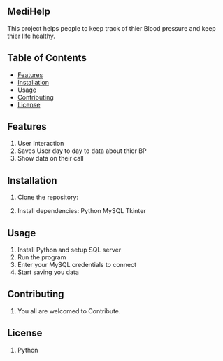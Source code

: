 ## MediHelp

This project helps people to keep track of thier Blood pressure and keep thier life healthy.


## Table of Contents

- [Features](#features)
- [Installation](#installation)
- [Usage](#usage)
- [Contributing](#contributing)
- [License](#license)


## Features 

1. User Interaction 
2. Saves User day to day to data about thier BP 
3. Show data on their call 

## Installation

1. Clone the repository:


2. Install dependencies: 
    Python 
    MySQL
    Tkinter

## Usage

1. Install Python and setup SQL server 
2. Run the program 
3. Enter your MySQL credentials to connect 
4. Start saving you data

## Contributing 

1. You all are welcomed to Contribute.


## License 

1. Python



